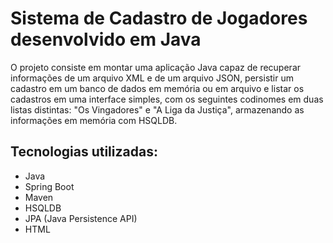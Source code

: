 # Sistema de Cadastro de Jogadores desenvolvido em Java
O projeto consiste em montar uma aplicação Java capaz de recuperar informações de um arquivo XML e de um arquivo JSON, persistir um cadastro em um banco de dados em memória ou em arquivo e listar os cadastros em uma interface simples, com os seguintes codinomes em duas listas distintas: "Os Vingadores" e "A Liga da Justiça", armazenando as informações em memória com HSQLDB.

## Tecnologias utilizadas:
* Java
* Spring Boot 
* Maven 
* HSQLDB
* JPA (Java Persistence API)
* HTML


